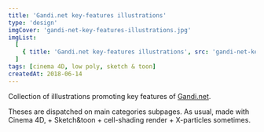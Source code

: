```yaml
---
title: 'Gandi.net key-features illustrations'
type: 'design'
imgCover: 'gandi-net-key-features-illustrations.jpg'
imgList:
  [
    { title: 'Gandi.net key-features illustrations', src: 'gandi-net-key-features-illustrations_1.jpg' },
  ]
tags: [cinema 4D, low poly, sketch & toon]
createdAt: 2018-06-14
---
```

Collection of illlustrations promoting key features of [Gandi.net](https://www.gandi.net/fr/domain). 
<!--more-->
Theses are dispatched on main categories subpages. As usual, made with Cinema 4D, + Sketch&toon + cell-shading render + X-particles sometimes.